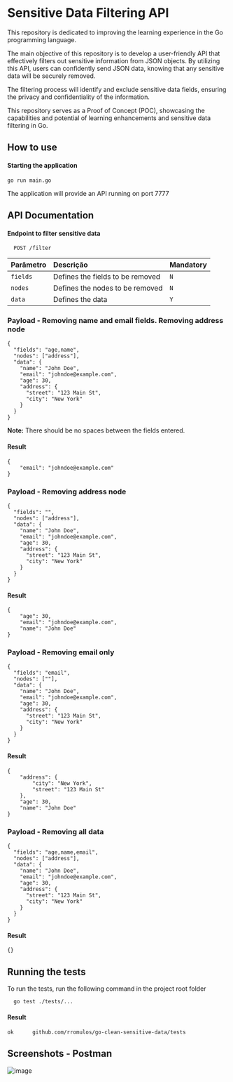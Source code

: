 # Sensitive Data Filtering API

This repository is dedicated to improving the learning experience in the Go programming language.

The main objective of this repository is to develop a user-friendly API that effectively filters out sensitive information from JSON objects. By utilizing this API, users can confidently send JSON data, knowing that any sensitive data will be securely removed.

The filtering process will identify and exclude sensitive data fields, ensuring the privacy and confidentiality of the information.

This repository serves as a Proof of Concept (POC), showcasing the capabilities and potential of learning enhancements and sensitive data filtering in Go.
## How to use

#### Starting the application

```
go run main.go
```

The application will provide an API running on port 7777

## API Documentation

#### Endpoint to filter sensitive data

```http
  POST /filter
```

| Parâmetro   | Descrição                           | Mandatory |
| :---------- | :---------------------------------- | :-------- |
| `fields` | Defines the fields to be removed | `N` |
| `nodes` | Defines the nodes to be removed | `N` |
| `data` | Defines the data | `Y` |

### Payload - Removing name and email fields. Removing address node
```
{
  "fields": "age,name",
  "nodes": ["address"],
  "data": {
    "name": "John Doe",
    "email": "johndoe@example.com",
    "age": 30,
    "address": {
      "street": "123 Main St",
      "city": "New York"
    }
  }
}

```

**Note:** There should be no spaces between the fields entered.

#### Result

```
{
    "email": "johndoe@example.com"
}
```

### Payload - Removing address node

```
{
  "fields": "",
  "nodes": ["address"],
  "data": {
    "name": "John Doe",
    "email": "johndoe@example.com",
    "age": 30,
    "address": {
      "street": "123 Main St",
      "city": "New York"
    }
  }
}
```

#### Result

```
{
    "age": 30,
    "email": "johndoe@example.com",
    "name": "John Doe"
}
```

### Payload - Removing email only
```
{
  "fields": "email",
  "nodes": [""],
  "data": {
    "name": "John Doe",
    "email": "johndoe@example.com",
    "age": 30,
    "address": {
      "street": "123 Main St",
      "city": "New York"
    }
  }
}
```

#### Result

```
{
    "address": {
        "city": "New York",
        "street": "123 Main St"
    },
    "age": 30,
    "name": "John Doe"
}
```

### Payload - Removing all data
```
{
  "fields": "age,name,email",
  "nodes": ["address"],
  "data": {
    "name": "John Doe",
    "email": "johndoe@example.com",
    "age": 30,
    "address": {
      "street": "123 Main St",
      "city": "New York"
    }
  }
}
```

#### Result

```
{}
```
## Running the tests

To run the tests, run the following command in the project root folder

```bash
  go test ./tests/...   
```

#### Result

```
ok  	github.com/rromulos/go-clean-sensitive-data/tests
```

## Screenshots - Postman

![image](https://github.com/rromulos/go-clean-sensitive-data/assets/27534241/16283a2d-2b41-4945-b9cd-93f193872029)

